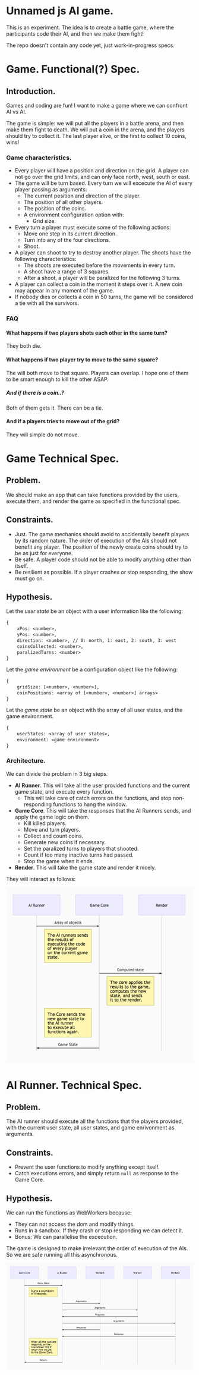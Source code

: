 # Unnamed js AI game.

This is an experiment. The idea is to create a battle game, where the participants code their AI, and then we make them fight!

The repo doesn't contain any code yet, just work-in-progress specs.


# Game. Functional(?) Spec.

## Introduction.
Games and coding are fun! I want to make a game where we can confront AI vs AI.

The game is simple: we will put all the players in a battle arena, and then make them fight to death. We will put a coin in the arena, and the players should try to collect it. The last player alive, or the first to collect 10 coins, wins!

### Game characteristics.
* Every player will have a position and direction on the grid. A player can not go over the grid limits, and can only face north, west, south or east.
* The game will be turn based. Every turn we will excecute the AI of every player passing as arguments:
	* The current position and direction of the player.
	* The position of all other players.
	* The position of the coins.
	* A environment configuration option with:
		* Grid size.
* Every turn a player must execute some of the following actions:
	* Move one step in its current direction.
	* Turn into any of the four directions.
	* Shoot.
* A player can shoot to try to destroy another player. The shoots have the following characteristics:
	* The shoots are executed before the movements in every turn.
	* A shoot have a range of 3 squares.
	* After a shoot, a player will be paralized for the following 3 turns.
* A player can collect a coin in the moment it steps over it. A new coin may appear in any moment of the game.
* If nobody dies or collects a coin in 50 turns, the game will be considered a tie with all the survivors.

### FAQ
#### What happens if two players shots each other in the same turn?
They both die.

#### What happens if two player try to move to the same square?
The will both move to that square. Players can overlap. I hope one of them to be smart enough to kill the other ASAP.

##### And if there is a coin..?
Both of them gets it. There can be a tie.

#### And if a players tries to move out of the grid?
They will simple do not move.


# Game Technical Spec.

## Problem.
We should make an app that can take functions provided by the users, execute them, and render the game as specified in the functional spec.

## Constraints.
* Just. The game mechanics should avoid to accidentally benefit players by its random nature. The order of execution of the AIs should not benefit any player. The position of the newly create coins should try to be as just for everyone.
* Be safe. A player code should not be able to modify anything other than itself.
* Be resilient as possible. If a player crashes or stop responding, the show must go on.

## Hypothesis.


Let the *user state* be an object with a user information like the following:

	{
		xPos: <number>,
		yPos: <number>,
		direction: <number>, // 0: north, 1: east, 2: south, 3: west
		coinsCollected: <number>,
		paralizedTurns: <number>
	}

Let the *game environment* be a configuration object like the following:

	{
		gridSize: [<number>, <number>],
		coinPositions: <array of [<number>, <number>] arrays>
	}

Let the *game state* be an object with the array of all user states, and the game environment.

	{
		userStates: <array of user states>,
		environment: <game environment>
	}

### Architecture.

We can divide the problem in 3 big steps.

* **AI Runner**. This will take all the user provided functions and the current game state, and execute every function.
	* This will take care of catch errors on the functions, and stop non-responding functions to hang the window.
* **Game Core**. This will take the responses that the AI Runners sends, and apply the game logic on them.
	* Kill killed players.
	* Move and turn players.
	* Collect and count coins.
	* Generate new coins if necessary.
	* Set the paralized turns to players that shooted.
	* Count if too many inactive turns had passed.
	* Stop the game when it ends.
* **Render**. This will take the game state and render it nicely.

They will interact as follows:

![](assets/game-blackbox.png)
<!---
sequenceDiagram
AI Runner->> Game Core: Array of objects
Note left of Game Core: The AI runners sends <br/> the results of <br/>executing the code <br/> of every player<br/>on the current game<br/>state.
Game Core->> Render: Game state
Note left of Render: The core applies the<br/>results to the game,<br/>computes the new<br/>state, and sends<br/>it to the render.
Note left of Game Core: The Core sends the<br/>new game state to<br/>the AI runner<br/>to execute all<br/>functions again.
Game Core->>AI Runner: Game State

http://knsv.github.io/mermaid/live_editor/
-->


# AI Runner. Technical Spec.

## Problem.
The AI runner should execute all the functions that the players provided, with the current user state, all user states, and game enrivonment as arguments.

## Constraints.
* Prevent the user functions to modify anything except itself.
* Catch executions errors, and simply return `null` as response to the Game Core.

## Hypothesis.
We can run the functions as WebWorkers because:
* They can not access the dom and modify things.
* Runs in a sandbox. If they crash or stop responding we can detect it.
* Bonus: We can parallelise the excecution.

The game is designed to make irrelevant the order of execution of the AIs. So we are safe running all this asynchronous.

![](assets/airunner-blackbox.png)
<!---
sequenceDiagram
Game Core->> AI Runner: Game State
Note left of AI Runner: Starts a countdown<br/>of X seconds.
AI Runner->> Worker0: Arguments
AI Runner->> Worker1: Arguments
Worker1->> AI Runner: Response
AI Runner->> Worker2: Arguments
Worker0->> AI Runner: Response
Worker2->> AI Runner: Response
Note left of AI Runner: When all the workers<br/>responds, or the<br/>countdown hits 0<br/>return the values<br/>to the Game Core.
AI Runner->> Game Core: Results

http://knsv.github.io/mermaid/live_editor/
-->